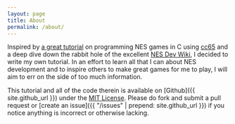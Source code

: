 ```yaml
---
layout: page
title: About
permalink: /about/
---
```


Inspired by [a great tutorial](http://nesdoug.com/) on programming NES games in C using [cc65](http://cc65.github.io/cc65/) and a deep dive down the rabbit hole of the excellent [NES Dev Wiki](http://wiki.nesdev.com/), I decided to write my own tutorial.
In an effort to learn all that I can about NES development and to inspire others to make great games for me to play, I will aim to err on the side of too much information.

This tutorial and all of the code therein is available on [Github]({{ site.github_url }}) under the [MIT License](https://github.com/cirla/nesdev/blob/master/LICENSE).
Please do fork and submit a pull request or [create an issue]({{ "/issues" | prepend: site.github_url }}) if you notice anything is incorrect or otherwise lacking.

